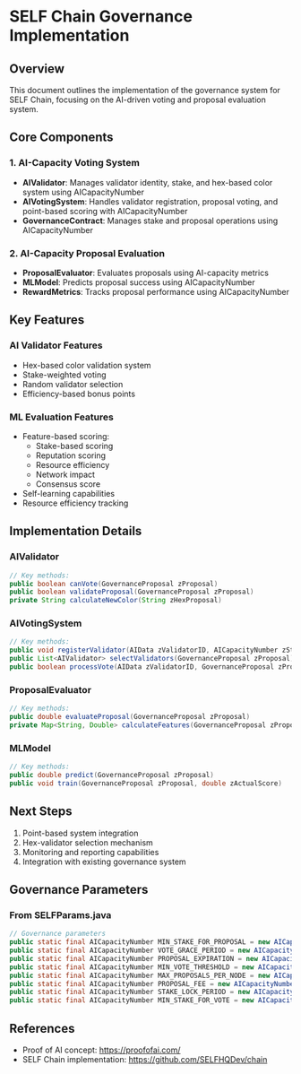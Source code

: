 # SELF Chain Governance Implementation

## Overview
This document outlines the implementation of the governance system for SELF Chain, focusing on the AI-driven voting and proposal evaluation system.

## Core Components

### 1. AI-Capacity Voting System
- **AIValidator**: Manages validator identity, stake, and hex-based color system using AICapacityNumber
- **AIVotingSystem**: Handles validator registration, proposal voting, and point-based scoring with AICapacityNumber
- **GovernanceContract**: Manages stake and proposal operations using AICapacityNumber

### 2. AI-Capacity Proposal Evaluation
- **ProposalEvaluator**: Evaluates proposals using AI-capacity metrics
- **MLModel**: Predicts proposal success using AICapacityNumber
- **RewardMetrics**: Tracks proposal performance using AICapacityNumber

## Key Features

### AI Validator Features
- Hex-based color validation system
- Stake-weighted voting
- Random validator selection
- Efficiency-based bonus points

### ML Evaluation Features
- Feature-based scoring:
  - Stake-based scoring
  - Reputation scoring
  - Resource efficiency
  - Network impact
  - Consensus score
- Self-learning capabilities
- Resource efficiency tracking

## Implementation Details

### AIValidator
```java
// Key methods:
public boolean canVote(GovernanceProposal zProposal)
public boolean validateProposal(GovernanceProposal zProposal)
private String calculateNewColor(String zHexProposal)
```

### AIVotingSystem
```java
// Key methods:
public void registerValidator(AIData zValidatorID, AICapacityNumber zStake)
public List<AIValidator> selectValidators(GovernanceProposal zProposal)
public boolean processVote(AIData zValidatorID, GovernanceProposal zProposal, boolean zVote)
```

### ProposalEvaluator
```java
// Key methods:
public double evaluateProposal(GovernanceProposal zProposal)
private Map<String, Double> calculateFeatures(GovernanceProposal zProposal)
```

### MLModel
```java
// Key methods:
public double predict(GovernanceProposal zProposal)
public void train(GovernanceProposal zProposal, double zActualScore)
```

## Next Steps

1. Point-based system integration
2. Hex-validator selection mechanism
3. Monitoring and reporting capabilities
4. Integration with existing governance system

## Governance Parameters

### From SELFParams.java
```java
// Governance parameters
public static final AICapacityNumber MIN_STAKE_FOR_PROPOSAL = new AICapacityNumber(1000);
public static final AICapacityNumber VOTE_GRACE_PERIOD = new AICapacityNumber(604800);
public static final AICapacityNumber PROPOSAL_EXPIRATION = new AICapacityNumber(1209600);
public static final AICapacityNumber MIN_VOTE_THRESHOLD = new AICapacityNumber(51);
public static final AICapacityNumber MAX_PROPOSALS_PER_NODE = new AICapacityNumber(5);
public static final AICapacityNumber PROPOSAL_FEE = new AICapacityNumber(100);
public static final AICapacityNumber STAKE_LOCK_PERIOD = new AICapacityNumber(2592000);
public static final AICapacityNumber MIN_STAKE_FOR_VOTE = new AICapacityNumber(100);
```

## References
- Proof of AI concept: https://proofofai.com/
- SELF Chain implementation: https://github.com/SELFHQDev/chain
